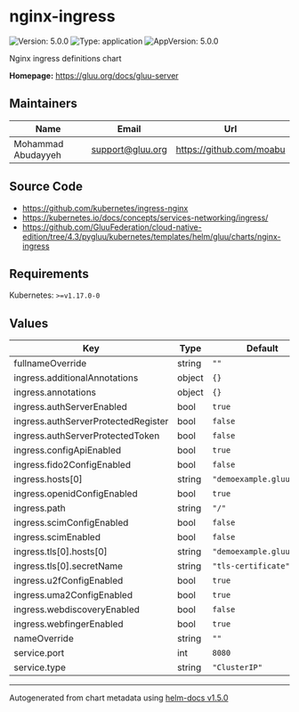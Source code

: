 # nginx-ingress

![Version: 5.0.0](https://img.shields.io/badge/Version-5.0.0-informational?style=flat-square) ![Type: application](https://img.shields.io/badge/Type-application-informational?style=flat-square) ![AppVersion: 5.0.0](https://img.shields.io/badge/AppVersion-5.0.0-informational?style=flat-square)

Nginx ingress definitions chart

**Homepage:** <https://gluu.org/docs/gluu-server>

## Maintainers

| Name | Email | Url |
| ---- | ------ | --- |
| Mohammad Abudayyeh | support@gluu.org | https://github.com/moabu |

## Source Code

* <https://github.com/kubernetes/ingress-nginx>
* <https://kubernetes.io/docs/concepts/services-networking/ingress/>
* <https://github.com/GluuFederation/cloud-native-edition/tree/4.3/pygluu/kubernetes/templates/helm/gluu/charts/nginx-ingress>

## Requirements

Kubernetes: `>=v1.17.0-0`

## Values

| Key | Type | Default | Description |
|-----|------|---------|-------------|
| fullnameOverride | string | `""` |  |
| ingress.additionalAnnotations | object | `{}` |  |
| ingress.annotations | object | `{}` |  |
| ingress.authServerEnabled | bool | `true` |  |
| ingress.authServerProtectedRegister | bool | `false` |  |
| ingress.authServerProtectedToken | bool | `false` |  |
| ingress.configApiEnabled | bool | `true` |  |
| ingress.fido2ConfigEnabled | bool | `false` |  |
| ingress.hosts[0] | string | `"demoexample.gluu.org"` |  |
| ingress.openidConfigEnabled | bool | `true` |  |
| ingress.path | string | `"/"` |  |
| ingress.scimConfigEnabled | bool | `false` |  |
| ingress.scimEnabled | bool | `false` |  |
| ingress.tls[0].hosts[0] | string | `"demoexample.gluu.org"` |  |
| ingress.tls[0].secretName | string | `"tls-certificate"` |  |
| ingress.u2fConfigEnabled | bool | `true` |  |
| ingress.uma2ConfigEnabled | bool | `true` |  |
| ingress.webdiscoveryEnabled | bool | `false` |  |
| ingress.webfingerEnabled | bool | `true` |  |
| nameOverride | string | `""` |  |
| service.port | int | `8080` |  |
| service.type | string | `"ClusterIP"` |  |

----------------------------------------------
Autogenerated from chart metadata using [helm-docs v1.5.0](https://github.com/norwoodj/helm-docs/releases/v1.5.0)
